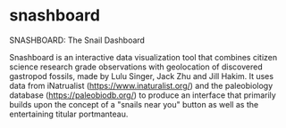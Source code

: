 # snashboard
SNASHBOARD: The Snail Dashboard

 

Snashboard is an interactive data visualization tool that combines citizen science research grade observations with geolocation of discovered gastropod fossils, made by Lulu Singer, Jack Zhu and Jill Hakim. It uses data from iNatrualist (https://www.inaturalist.org/) and the paleobiology database (https://paleobiodb.org/) to produce an interface that primarily builds upon the concept of a "snails near you" button as well as the entertaining titular portmanteau.
